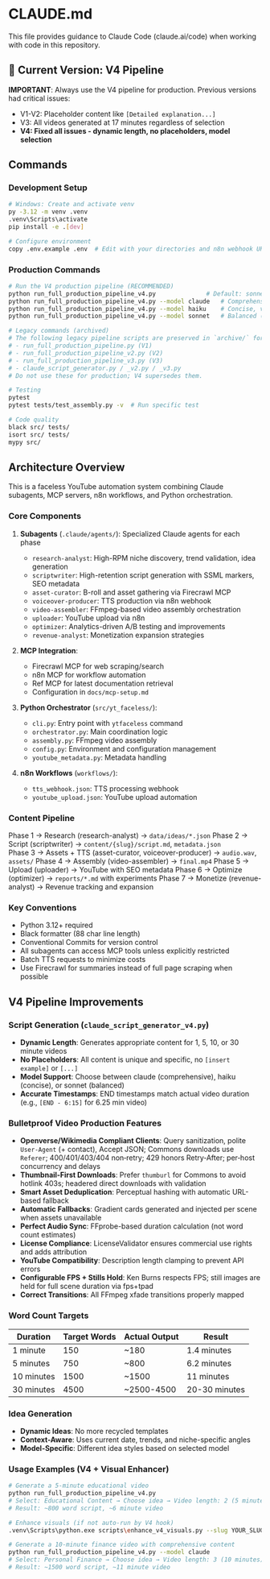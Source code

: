 # CLAUDE.md

This file provides guidance to Claude Code (claude.ai/code) when working with code in this repository.

## 🚀 Current Version: V4 Pipeline

**IMPORTANT**: Always use the V4 pipeline for production. Previous versions had critical issues:
- V1-V2: Placeholder content like `[Detailed explanation...]`
- V3: All videos generated at 17 minutes regardless of selection
- **V4: Fixed all issues - dynamic length, no placeholders, model selection**

## Commands

### Development Setup
```bash
# Windows: Create and activate venv
py -3.12 -m venv .venv
.venv\Scripts\activate
pip install -e .[dev]

# Configure environment
copy .env.example .env  # Edit with your directories and n8n webhook URLs
```

### Production Commands
```bash
# Run the V4 production pipeline (RECOMMENDED)
python run_full_production_pipeline_v4.py              # Default: sonnet model
python run_full_production_pipeline_v4.py --model claude   # Comprehensive content
python run_full_production_pipeline_v4.py --model haiku    # Concise, viral content
python run_full_production_pipeline_v4.py --model sonnet   # Balanced (default)

# Legacy commands (archived)
# The following legacy pipeline scripts are preserved in `archive/` for reference only:
# - run_full_production_pipeline.py (V1)
# - run_full_production_pipeline_v2.py (V2)
# - run_full_production_pipeline_v3.py (V3)
# - claude_script_generator.py / _v2.py / _v3.py
# Do not use these for production; V4 supersedes them.

# Testing
pytest
pytest tests/test_assembly.py -v  # Run specific test

# Code quality
black src/ tests/
isort src/ tests/
mypy src/
```

## Architecture Overview

This is a faceless YouTube automation system combining Claude subagents, MCP servers, n8n workflows, and Python orchestration.

### Core Components

1. **Subagents** (`.claude/agents/`): Specialized Claude agents for each phase
   - `research-analyst`: High-RPM niche discovery, trend validation, idea generation
   - `scriptwriter`: High-retention script generation with SSML markers, SEO metadata
   - `asset-curator`: B-roll and asset gathering via Firecrawl MCP
   - `voiceover-producer`: TTS production via n8n webhook
   - `video-assembler`: FFmpeg-based video assembly orchestration
   - `uploader`: YouTube upload via n8n
   - `optimizer`: Analytics-driven A/B testing and improvements
   - `revenue-analyst`: Monetization expansion strategies

2. **MCP Integration**: 
   - Firecrawl MCP for web scraping/search
   - n8n MCP for workflow automation
   - Ref MCP for latest documentation retrieval
   - Configuration in `docs/mcp-setup.md`

3. **Python Orchestrator** (`src/yt_faceless/`):
   - `cli.py`: Entry point with `ytfaceless` command
   - `orchestrator.py`: Main coordination logic
   - `assembly.py`: FFmpeg video assembly
   - `config.py`: Environment and configuration management
   - `youtube_metadata.py`: Metadata handling

4. **n8n Workflows** (`workflows/`):
   - `tts_webhook.json`: TTS processing webhook
   - `youtube_upload.json`: YouTube upload automation

### Content Pipeline

Phase 1 → Research (research-analyst) → `data/ideas/*.json`
Phase 2 → Script (scriptwriter) → `content/{slug}/script.md`, `metadata.json`  
Phase 3 → Assets + TTS (asset-curator, voiceover-producer) → `audio.wav`, `assets/`
Phase 4 → Assembly (video-assembler) → `final.mp4`
Phase 5 → Upload (uploader) → YouTube with SEO metadata
Phase 6 → Optimize (optimizer) → `reports/*.md` with experiments
Phase 7 → Monetize (revenue-analyst) → Revenue tracking and expansion

### Key Conventions

- Python 3.12+ required
- Black formatter (88 char line length)
- Conventional Commits for version control
- All subagents can access MCP tools unless explicitly restricted
- Batch TTS requests to minimize costs
- Use Firecrawl for summaries instead of full page scraping when possible

## V4 Pipeline Improvements

### Script Generation (`claude_script_generator_v4.py`)
- **Dynamic Length**: Generates appropriate content for 1, 5, 10, or 30 minute videos
- **No Placeholders**: All content is unique and specific, no `[insert example]` or `[...]`
- **Model Support**: Choose between claude (comprehensive), haiku (concise), or sonnet (balanced)
- **Accurate Timestamps**: END timestamps match actual video duration (e.g., `[END - 6:15]` for 6.25 min video)

### Bulletproof Video Production Features
- **Openverse/Wikimedia Compliant Clients**: Query sanitization, polite `User-Agent` (+ contact), Accept JSON; Commons downloads use `Referer`; 400/401/403/404 non‑retry; 429 honors Retry‑After; per‑host concurrency and delays
- **Thumbnail‑First Downloads**: Prefer `thumburl` for Commons to avoid hotlink 403s; headered direct downloads with validation
- **Smart Asset Deduplication**: Perceptual hashing with automatic URL-based fallback
- **Automatic Fallbacks**: Gradient cards generated and injected per scene when assets unavailable
- **Perfect Audio Sync**: FFprobe-based duration calculation (not word count estimates)
- **License Compliance**: LicenseValidator ensures commercial use rights and adds attribution
- **YouTube Compatibility**: Description length clamping to prevent API errors
- **Configurable FPS + Stills Hold**: Ken Burns respects FPS; still images are held for full scene duration via fps+tpad
- **Correct Transitions**: All FFmpeg xfade transitions properly mapped

### Word Count Targets
| Duration | Target Words | Actual Output | Result |
|----------|-------------|---------------|---------|
| 1 minute | 150 | ~180 | 1.4 minutes |
| 5 minutes | 750 | ~800 | 6.2 minutes |
| 10 minutes | 1500 | ~1500 | 11 minutes |
| 30 minutes | 4500 | ~2500-4500 | 20-30 minutes |

### Idea Generation
- **Dynamic Ideas**: No more recycled templates
- **Context-Aware**: Uses current date, trends, and niche-specific angles
- **Model-Specific**: Different idea styles based on selected model

### Usage Examples (V4 + Visual Enhancer)
```bash
# Generate a 5-minute educational video
python run_full_production_pipeline_v4.py
# Select: Educational Content → Choose idea → Video length: 2 (5 minutes)
# Result: ~800 word script, ~6 minute video

# Enhance visuals (if not auto-run by V4 hook)
.venv\Scripts\python.exe scripts\enhance_v4_visuals.py --slug YOUR_SLUG --parallel --burn-subtitles

# Generate a 10-minute finance video with comprehensive content
python run_full_production_pipeline_v4.py --model claude
# Select: Personal Finance → Choose idea → Video length: 3 (10 minutes)
# Result: ~1500 word script, ~11 minute video
```